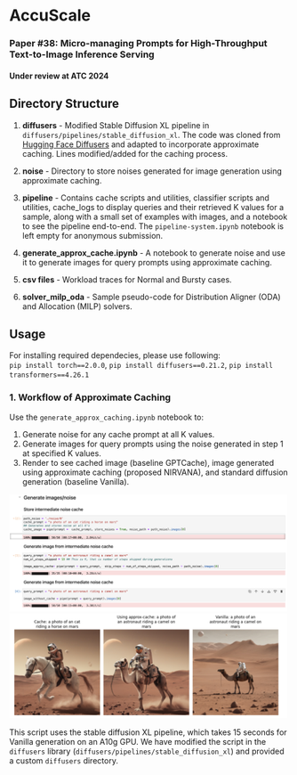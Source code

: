 # AccuScale
### Paper \#38: Micro-managing Prompts for High-Throughput Text-to-Image Inference Serving
#### Under review at ATC 2024

## Directory Structure

1. **diffusers** - Modified Stable Diffusion XL pipeline in `diffusers/pipelines/stable_diffusion_xl`. The code was cloned from [Hugging Face Diffusers](https://github.com/huggingface/diffusers) and adapted to incorporate approximate caching. Lines modified/added for the caching process.

2. **noise** - Directory to store noises generated for image generation using approximate caching.

3. **pipeline** - Contains cache scripts and utilities, classifier scripts and utilities, cache_logs to display queries and their retrieved K values for a sample, along with a small set of examples with images, and a notebook to see the pipeline end-to-end. The `pipeline-system.ipynb` notebook is left empty for anonymous submission.

4. **generate_approx_cache.ipynb** - A notebook to generate noise and use it to generate images for query prompts using approximate caching.

5. **csv files** - Workload traces for Normal and Bursty cases.

6. **solver_milp_oda** - Sample pseudo-code for Distribution Aligner (ODA) and Allocation (MILP) solvers.

## Usage

For installing required dependecies, please use following:  
`
pip install torch==2.0.0
`,
`
pip install diffusers==0.21.2
`,
`
pip install transformers==4.26.1
`

### 1. Workflow of Approximate Caching

Use the `generate_approx_caching.ipynb` notebook to:

1. Generate noise for any cache prompt at all K values.
2. Generate images for query prompts using the noise generated in step 1 at specified K values.
3. Render to see cached image (baseline GPTCache), image generated using approximate caching (proposed NIRVANA), and standard diffusion generation (baseline Vanilla).

<img src="readme_images/image_1_1.png" alt="Image1_1" width="500px"> 
<img src="readme_images/image_1.png" alt="Image1" width="500px">
<!-- style="border: 1px solid #000; border-radius: 5px;"> -->


This script uses the stable diffusion XL pipeline, which takes 15 seconds for Vanilla generation on an A10g GPU. We have modified the script in the `diffusers` library (`diffusers/pipelines/stable_diffusion_xl`) and provided a custom `diffusers` directory.
